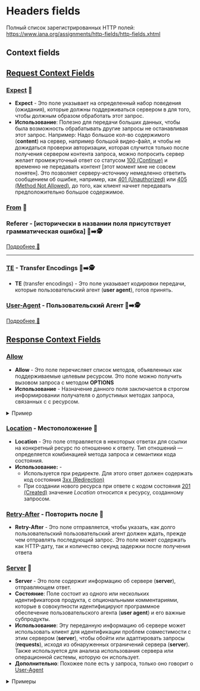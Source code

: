 # Headers fields

Полный список зарегистрированных HTTP полей: https://www.iana.org/assignments/http-fields/http-fields.xhtml

## Context fields

## [Request Context Fields](https://www.rfc-editor.org/rfc/rfc9110#name-request-context-fields)

### [Expect](https://www.rfc-editor.org/rfc/rfc9110#name-expect) 🎩
- **Expect** - Это поле указывает на определенный набор поведения (ожидания), которые должны поддерживаться сервером в для того, чтобы должным образом обработать этот запрос.
- **Использование**: Полезно для передачи больших данных, чтобы была возможность обрабатывать другие запросы не останавливая этот запрос. Например: Надо большое кол-во содержимого (**content**) на сервер, например большой видео-файл, и чтобы не дожидаться проверки авторизации, которая случится только после получения сервером контента запроса, можно попросить сервер желает промежуточный ответ со статусом [100 (Continue)](https://www.rfc-editor.org/rfc/rfc9110#status.100) и временно не передавать контент [этот момент мне не совсем понятен]. Это позволяет серверу-источнику немедленно ответить сообщением об ошибке, например, как [401 (Unauthorized)](https://www.rfc-editor.org/rfc/rfc9110#status.401) или [405 (Method Not Allowed)](https://www.rfc-editor.org/rfc/rfc9110#status.405), до того, как клиент начнет передавать предположительно большое содержимое.

### [From](https://www.rfc-editor.org/rfc/rfc9110#name-from) 🎩

### Referer - [исторически в названии поля присутствует грамматическая ошибка] 🎩➡️🕵️
[Подробнее 📂](./referrer.md)
____

### [TE](https://www.rfc-editor.org/rfc/rfc9110#name-te) - Transfer Encodings 🎩➡️🕵️
- **TE** (transfer encodings) - Это поле указывает кодировки передачи, которые пользовательский агент (**user agent**), готов принять.

### [User-Agent](https://www.rfc-editor.org/rfc/rfc9110#name-user-agent) - Пользовательский Агент 🎩➡️🕵️
[Подробнее 📂](./user-agent.md)

## [Response Context Fields](https://www.rfc-editor.org/rfc/rfc9110#name-response-context-fields)

### [Allow](https://www.rfc-editor.org/rfc/rfc9110#name-allow)
- **Allow** - Это поле перечисляет список методов, объявленных как поддерживаемые целевым ресурсом. Это поле можно получить вызовом запроса с методом **OPTIONS**
- **Использование** - Назначение данного поля заключается в строгом информировании получателя о допустимых методах запроса, связанных с с ресурсом.

<details><summary>Пример</summary>
<p>

Allow: GET, HEAD, PUT

Allow: OPTIONS, GET, HEAD, PUT

</p>
</details>

### [Location](https://www.rfc-editor.org/rfc/rfc9110#name-location) - Местоположение  🎩
- **Location** - Это поле отправляется в некоторых ответах для ссылки на конкретный ресурс по отношению к ответу. Тип отношений — определяется комбинацией метода запроса и семантики кода состояния.
- **Использование:** -
  - Используется при редиректе. Для этого ответ должен содержать код состояния [3xx (Redirection)](https://www.rfc-editor.org/rfc/rfc9110#status.3xx)
  - При создании нового ресурса при ответе с кодом состояния [201 (Created)](https://www.rfc-editor.org/rfc/rfc9110#status.201) значение _Location_ относится к ресурсу, созданному запросом.

### [Retry-After](https://www.rfc-editor.org/rfc/rfc9110#name-retry-after) - Повторить после 🎩
- **Retry-After** - Это поле отправляется, чтобы указать, как долго пользовательский пользовательский агент должен ждать, прежде чем отправлять последующий запрос.  Это поле может содержать как HTTP-дату, так и количество секунд задержки после получения ответа

### [Server](https://www.rfc-editor.org/rfc/rfc9110#name-server) 🎩
- **Server** - Это поле содержит информацию об сервере (**server**), отправляющем ответ.
- **Состояние**: Поле состоит из одного или нескольких идентификаторов продукта, с опциональными комментариями, которые в совокупности идентифицируют программное обеспечение пользовательского агента (**user agent**) и его важные субпродукты.
- **Использование**: Эту переданную информацию об сервере может использовать клиент для идентификации проблем совместимости с этим  сервером (**server**), чтобы обойти или адаптировать запросы (**requests**), исходя из обнаруженных ограничений сервера (**server**). Также используется для анализа использования сервера или операционной системы, которую он использует.
- **Дополнительно**: Похожее поле есть у запроса, только оно говорит о [User-Agent](https://www.rfc-editor.org/rfc/rfc9110#name-user-agent)

<details><summary>Примеры</summary>
<p>

Server: cloudflare - **Ozon**

Server: Tengine - **Binance**

Server: nginx/1.18.0 (Ubuntu) - **Local Radio**

Server: Google Frontend - **developer.mozilla.org**

</p>
</details>
